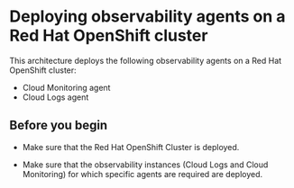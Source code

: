 # Deploying observability agents on a Red Hat OpenShift cluster

This architecture deploys the following observability agents on a Red Hat OpenShift cluster:

* Cloud Monitoring agent
* Cloud Logs agent

## Before you begin

* Make sure that the Red Hat OpenShift Cluster is deployed.

* Make sure that the observability instances (Cloud Logs and Cloud Monitoring) for which specific agents are required are deployed.
